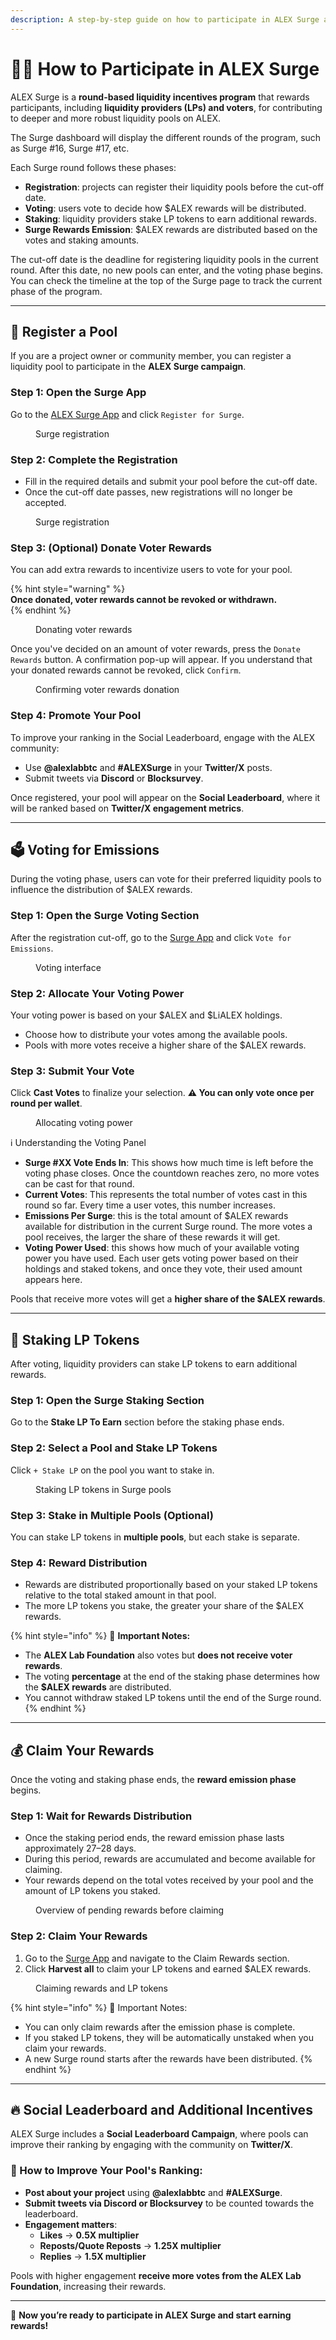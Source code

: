 ```yaml
---
description: A step-by-step guide on how to participate in ALEX Surge and earn rewards.
---
```


# 🧑‍🏫 How to Participate in ALEX Surge

ALEX Surge is a **round-based liquidity incentives program** that rewards participants, including **liquidity providers (LPs) and voters**, for contributing to deeper and more robust liquidity pools on ALEX.

The Surge dashboard will display the different rounds of the program, such as Surge #16, Surge #17, etc.

Each Surge round follows these phases:
- **Registration**: projects can register their liquidity pools before the cut-off date.
- **Voting**: users vote to decide how $ALEX rewards will be distributed.
- **Staking**: liquidity providers stake LP tokens to earn additional rewards.
- **Surge Rewards Emission**: $ALEX rewards are distributed based on the votes and staking amounts.

The cut-off date is the deadline for registering liquidity pools in the current round. After this date, no new pools can enter, and the voting phase begins.
You can check the timeline at the top of the Surge page to track the current phase of the program.

---

## 📝 Register a Pool

If you are a project owner or community member, you can register a liquidity pool to participate in the **ALEX Surge campaign**.

### Step 1: Open the Surge App
Go to the [ALEX Surge App](https://app.alexlab.co/surge) and click `Register for Surge`.
<figure><img src="../../.gitbook/assets/surge/surge-register.png" alt=""><figcaption>Surge registration</figcaption></figure>

### Step 2: Complete the Registration
- Fill in the required details and submit your pool before the cut-off date.
- Once the cut-off date passes, new registrations will no longer be accepted.
<figure><img src="../../.gitbook/assets/surge/surge-register-2.png" alt=""><figcaption>Surge registration</figcaption></figure>

### Step 3: (Optional) Donate Voter Rewards
You can add extra rewards to incentivize users to vote for your pool.

{% hint style="warning" %}  
**Once donated, voter rewards cannot be revoked or withdrawn.**  
{% endhint %}
<figure><img src="../../.gitbook/assets/surge/voter-rewards.png" alt=""><figcaption>Donating voter rewards</figcaption></figure>

Once you've decided on an amount of voter rewards, press the `Donate Rewards` button. A confirmation pop-up will appear. If you understand that your donated rewards cannot be revoked, click `Confirm`.
<figure><img src="../../.gitbook/assets/surge/voter-rewards-2.png" alt=""><figcaption>Confirming voter rewards donation</figcaption></figure>

### Step 4: Promote Your Pool
To improve your ranking in the Social Leaderboard, engage with the ALEX community:
   - Use **@alexlabbtc** and **#ALEXSurge** in your **Twitter/X** posts.
   - Submit tweets via **Discord** or **Blocksurvey**.

Once registered, your pool will appear on the **Social Leaderboard**, where it will be ranked based on **Twitter/X engagement metrics**.

---

## 🗳️ Voting for Emissions

During the voting phase, users can vote for their preferred liquidity pools to influence the distribution of $ALEX rewards.

### Step 1: Open the Surge Voting Section
After the registration cut-off, go to the [Surge App](https://app.alexlab.co/surge) and click `Vote for Emissions`.
<figure><img src="../../.gitbook/assets/surge/surge-vote.png" alt=""><figcaption>Voting interface</figcaption></figure>

### Step 2: Allocate Your Voting Power
Your voting power is based on your $ALEX and $LiALEX holdings.
- Choose how to distribute your votes among the available pools.
- Pools with more votes receive a higher share of the $ALEX rewards.

### Step 3: Submit Your Vote
Click **Cast Votes** to finalize your selection. 
**⚠️ You can only vote once per round per wallet**.
<figure><img src="../../.gitbook/assets/surge/surge-vote-2.png" alt=""><figcaption>Allocating voting power</figcaption></figure>

ℹ️ Understanding the Voting Panel
- **Surge #XX Vote Ends In**: This shows how much time is left before the voting phase closes. Once the countdown reaches zero, no more votes can be cast for that round.
- **Current Votes**: This represents the total number of votes cast in this round so far. Every time a user votes, this number increases.
- **Emissions Per Surge**: this is the total amount of $ALEX rewards available for distribution in the current Surge round. The more votes a pool receives, the larger the share of these rewards it will get.
- **Voting Power Used**: this shows how much of your available voting power you have used. Each user gets voting power based on their holdings and staked tokens, and once they vote, their used amount appears here.

Pools that receive more votes will get a **higher share of the $ALEX rewards**.

--- 

## 🔹 Staking LP Tokens
After voting, liquidity providers can stake LP tokens to earn additional rewards.

### Step 1: Open the Surge Staking Section
Go to the **Stake LP To Earn** section before the staking phase ends.

### Step 2: Select a Pool and Stake LP Tokens
Click `+ Stake LP` on the pool you want to stake in.
<figure><img src="../../.gitbook/assets/surge/surge-stake.png" alt=""><figcaption>Staking LP tokens in Surge pools</figcaption></figure>

### Step 3: Stake in Multiple Pools (Optional)
You can stake LP tokens in **multiple pools**, but each stake is separate.

### Step 4: Reward Distribution
- Rewards are distributed proportionally based on your staked LP tokens relative to the total staked amount in that pool.
- The more LP tokens you stake, the greater your share of the $ALEX rewards.

{% hint style="info" %}
🚨 **Important Notes:** 
- The **ALEX Lab Foundation** also votes but **does not receive voter rewards**. 
- The voting **percentage** at the end of the staking phase determines how the **$ALEX rewards** are distributed. 
- You cannot withdraw staked LP tokens until the end of the Surge round.
{% endhint %}

---

## 💰 Claim Your Rewards 

Once the voting and staking phase ends, the **reward emission phase** begins.

### Step 1: Wait for Rewards Distribution
- Once the staking period ends, the reward emission phase lasts approximately 27–28 days. 
- During this period, rewards are accumulated and become available for claiming.
- Your rewards depend on the total votes received by your pool and the amount of LP tokens you staked.
<figure><img src="../../.gitbook/assets/surge/pre-rewards.png" alt=""><figcaption>Overview of pending rewards before claiming</figcaption></figure>

### Step 2: Claim Your Rewards
1. Go to the [Surge App](https://app.alexlab.co/surge) and navigate to the Claim Rewards section.
2. Click **Harvest all** to claim your LP tokens and earned $ALEX rewards.
<figure><img src="../../.gitbook/assets/surge/rewards.png" alt=""><figcaption>Claiming rewards and LP tokens</figcaption></figure>

{% hint style="info" %}
🚨 Important Notes:
- You can only claim rewards after the emission phase is complete.
- If you staked LP tokens, they will be automatically unstaked when you claim your rewards.
- A new Surge round starts after the rewards have been distributed.
{% endhint %}

---

## 🔥 Social Leaderboard and Additional Incentives  

ALEX Surge includes a **Social Leaderboard Campaign**, where pools can improve their ranking by engaging with the community on **Twitter/X**.

### 📌 How to Improve Your Pool's Ranking:
- **Post about your project** using **@alexlabbtc** and **#ALEXSurge**.
- **Submit tweets via Discord or Blocksurvey** to be counted towards the leaderboard.
- **Engagement matters**:  
  - **Likes** → **0.5X multiplier**  
  - **Reposts/Quote Reposts** → **1.25X multiplier**  
  - **Replies** → **1.5X multiplier**  

Pools with higher engagement **receive more votes from the ALEX Lab Foundation**, increasing their rewards.

---

🚀 **Now you’re ready to participate in ALEX Surge and start earning rewards!**
